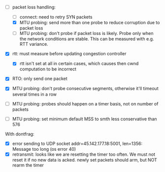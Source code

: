 - [ ] packet loss handling:
  - [ ] connect: need to retry SYN packets
  - [x] MTU probing: send more than one probe to reduce corruption due to packet loss
  - [ ] MTU probing: don't probe if packet loss is likely. Probe only when the network conditions are stable.
        This can be measured with e.g. RTT variance.

- [x] rtt: must measure before updating congestion controller
  - [x] rtt isn't set at all in certain cases, which causes then cwnd computation to be incorrect
- [x] RTO: only send one packet

- [x] MTU probing: don't probe consecutive segments, otherwise it'll timeout several times in a row
- [ ] MTU probing: probes should happen on a timer basis, not on number of packets
- [ ] MTU probing: set minimum default MSS to smth less conservative than 576

With dontfrag:
- [x] error sending to UDP socket addr=45.142.177.18:5001, len=1356: Message too long (os error 40)
- [x] retransmit: looks like we are resetting the timer too often. We must not reset it if no new data is acked.
      newly set packets should arm, but NOT rearm the timer
